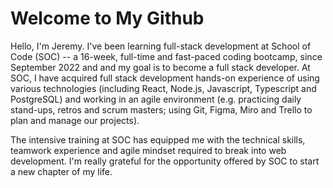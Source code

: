 <h1>Welcome to My Github</h1>

<p>Hello, I'm Jeremy. I've been learning full-stack development at School of Code (SOC) -- a 16-week, full-time and fast-paced coding bootcamp,  since September 2022 and and my goal is to become a full stack developer. At SOC, I have acquired full stack development hands-on experience of using various technologies (including React, Node.js, Javascript, Typescript and PostgreSQL) and working in an agile environment (e.g. practicing daily stand-ups, retros and scrum masters; using Git, Figma, Miro and Trello to plan and manage our projects).</p>
<p>The intensive training at SOC has equipped me with the technical skills, teamwork experience and agile mindset required to  break into web development. I'm really grateful for the opportunity offered by SOC to start a new chapter of my life.</p>
